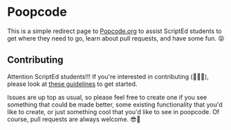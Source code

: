# Poopcode
This is a simple redirect page to [Popcode.org](http://popcode.org/) to assist ScriptEd students to get where they need to go, learn about pull requests, and have some fun. 😝

## Contributing
Attention ScriptEd students!!! If you're interested in contributing (🎉🎉🎉), please look at [these guidelines](contributing.md) to get started. 

Issues are up top as usual, so please feel free to create one if you see something that could be made better, some existing functionality that you'd like to create, or just something cool that you'd like to see in poopcode. Of course, pull requests are always welcome. 😎💩

